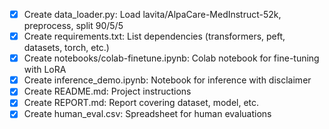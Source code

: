 
<!-- /project flow   -->
- [x] Create data_loader.py: Load lavita/AlpaCare-MedInstruct-52k, preprocess, split 90/5/5
- [x] Create requirements.txt: List dependencies (transformers, peft, datasets, torch, etc.)
- [x] Create notebooks/colab-finetune.ipynb: Colab notebook for fine-tuning with LoRA
- [x] Create inference_demo.ipynb: Notebook for inference with disclaimer
- [x] Create README.md: Project instructions
- [x] Create REPORT.md: Report covering dataset, model, etc.
- [x] Create human_eval.csv: Spreadsheet for human evaluations
